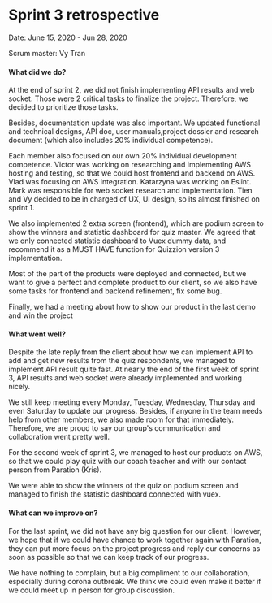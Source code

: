# Sprint 3 retrospective

Date: June 15, 2020 - Jun 28, 2020

Scrum master: Vy Tran


#### What did we do?

At the end of sprint 2, we did not finish implementing API results and web socket.
Those were 2 critical tasks to finalize the project. Therefore, we decided to prioritize those tasks.

Besides, documentation update was also important. We updated functional and technical designs, API doc, user manuals,project dossier and research document (which also includes 20% individual competence).

Each member also focused on our own 20% individual development competence. Victor was working on researching and implementing AWS hosting and testing, so that we could host frontend and backend on AWS.
Vlad was focusing on AWS integration. Katarzyna was working on Eslint. Mark was responsible for web socket research and implementation. Tien and Vy decided to be in charged of UX, UI design, so its almost finished on sprint 1.

We also implemented 2 extra screen (frontend), which are podium screen to show the winners and statistic dashboard for quiz master. We agreed that we only connected statistic dashboard to Vuex dummy data,
and recommend it as a MUST HAVE function for Quizzion version 3 implementation. 

Most of the part of the products were deployed and connected, but we want to give a perfect and complete product to our client, so we also have some tasks for frontend and backend refinement, fix some bug.

Finally, we had a meeting about how to show our product in the last demo and win the project


#### What went well?

Despite the late reply from the client about how we can implement API to add and get new results from the quiz respondents, we managed to implement API result quite fast. 
At nearly the end of the first week of sprint 3, API results and web socket were already implemented and working nicely.  

We still keep meeting every Monday, Tuesday, Wednesday, Thursday and even Saturday to update our progress. 
Besides, if anyone in the team needs help from other members, we also made room for that immediately. 
Therefore, we are proud to say our group's communication and collaboration went pretty well.

For the second week of sprint 3, we managed to host our products on AWS, so that we could play quiz with our coach teacher and with our contact person
from Paration (Kris).

We were able to show the winners of the quiz on podium screen and managed to finish the statistic dashboard connected with vuex.

#### What can we improve on?

For the last sprint, we did not have any big question for our client. However, we hope that if we could have chance to work together again with Paration, they can put more focus on the project progress
and reply our concerns as soon as possible so that we can keep track of our progress.

We have nothing to complain, but a big compliment to our collaboration, especially during corona outbreak. 
We think we could even make it better if we could meet up in person for group discussion.

